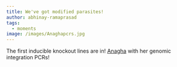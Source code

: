```yaml
---
title: We've got modified parasites!
author: abhinay-ramaprasad
tags:
  - moments
image: /images/Anaghapcrs.jpg
---
```


The first inducible knockout lines are in! [Anagha](https://parafugelab.com/members/anagharajesh-salvi.html) with her genomic integration PCRs!

